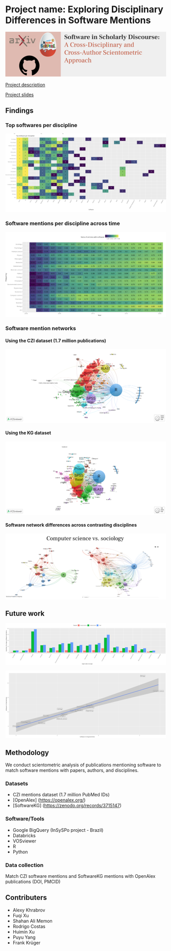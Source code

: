 # Project name: Exploring Disciplinary Differences in Software Mentions

![project-banner](images/project-banner.png?raw=true)

[Project description](https://docs.google.com/document/d/1TTeVDYmjcoCHfSzhFvliGrLMQyEB2yHYSQcjMf-OeY4/edit#heading=h.mfizjlrp1stl)

[Project slides](https://docs.google.com/presentation/d/13017RbDyiGoYOnzUuk5S4F_uG5ZE-fdi2WCbAi2ItLU/edit?usp=sharing)

## Findings

### Top softwares per discipline

![top softwares per discipline](images/top_software_per_discipline.png?raw=true)

### Software mentions per discipline across time

![software mentions across disciplines across time](images/top_software_across_time.png?raw=true)

### Software mention networks

#### Using the CZI dataset (1.7 million publications)

![software network mentions in CZI dataset](images/network1.png?raw=true)

#### Using the KG dataset

![software network mentions in KG dataset](images/network3.png?raw=true)

#### Software network differences across contrasting disciplines

![software mention networks comparison](images/network4.png?raw=true)

## Future work

![future1](images/10k_paper_software_citation_bar.png?raw=true)

![future2](images/10k_sample_paper_software_citation_scatter.png?raw=true)


## Methodology

We conduct scientometric analysis of publications mentioning software to match software mentions with papers, authors, and disciplines.

### Datasets
- CZI mentions dataset (1.7 million PubMed IDs)
- [OpenAlex] (https://openalex.org/)
- [SoftwareKG] (https://zenodo.org/records/3715147)

### Software/Tools
- Google BigQuery (InSySPo project - Brazil)
- Databricks
- VOSviewer
- R
- Python

### Data collection
Match CZI software mentions and SoftwareKG mentions with OpenAlex publications (DOI, PMCID)

## Contributers

- Alexy Khrabrov
- Fuqi Xu
- Shahan Ali Memon
- Rodrigo Costas
- Huimin Xu
- Puyu Yang
- Frank Krüger
